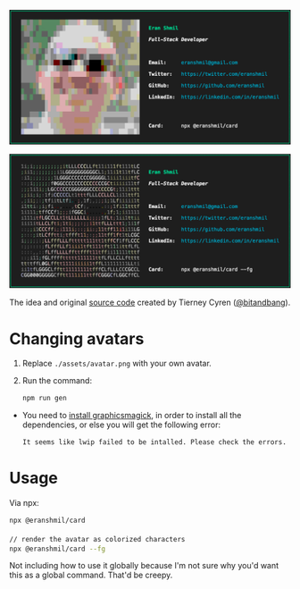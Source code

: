 ![The almighty card](https://raw.githubusercontent.com/eranshmil/card/master/assets/screenshot.jpg)

![The almighty card](https://raw.githubusercontent.com/eranshmil/card/master/assets/screenshot-fg.jpg)

The idea and original [source code](https://github.com/bnb/bitandbang/) created by Tierney Cyren ([@bitandbang](https://github.com/bnb)).

# Changing avatars

1. Replace `./assets/avatar.png` with your own avatar.
1. Run the command:

   ```bash
   npm run gen
   ```

- You need to [install graphicsmagick](https://github.com/IonicaBizau/image-to-ascii/blob/master/INSTALLATION.md), in order to install all the dependencies, or else you will get the following error:

  ```bash
  It seems like lwip failed to be intalled. Please check the errors.
  ```

# Usage

Via npx:

```bash
npx @eranshmil/card

// render the avatar as colorized characters
npx @eranshmil/card --fg
```

Not including how to use it globally because I'm not sure why you'd want this as a global command. That'd be creepy.
